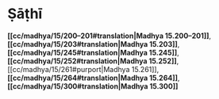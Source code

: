 # Ṣāṭhī

**[[cc/madhya/15/200–201#translation|Madhya 15.200–201]]**, **[[cc/madhya/15/203#translation|Madhya 15.203]]**, **[[cc/madhya/15/245#translation|Madhya 15.245]]**, **[[cc/madhya/15/252#translation|Madhya 15.252]]**, [[cc/madhya/15/261#purport|Madhya 15.261]], **[[cc/madhya/15/264#translation|Madhya 15.264]]**, **[[cc/madhya/15/300#translation|Madhya 15.300]]**

